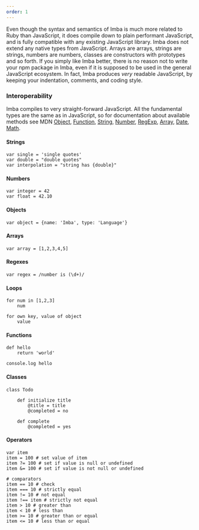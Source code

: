 ```yaml
---
order: 1
---
```


Even though the syntax and semantics of Imba is much more related to Ruby than JavaScript, it does compile down to plain performant JavaScript, and is fully compatible with any existing JavaScript library. Imba does not extend any native types from JavaScript. Arrays are arrays, strings are strings, numbers are numbers, classes are constructors with prototypes and so forth. If you simply like Imba better, there is no reason not to write your npm package in Imba, even if it is supposed to be used in the general JavaScript ecosystem. In fact, Imba produces *very* readable JavaScript, by keeping your indentation, comments, and coding style.

### Interoperability

Imba compiles to very straight-forward JavaScript. All the fundamental types are the same as in JavaScript, so for documentation about available methods see MDN [Object](https://developer.mozilla.org/en-US/docs/Web/JavaScript/Reference/Global_Objects/Object), [Function](https://developer.mozilla.org/en-US/docs/Web/JavaScript/Reference/Global_Objects/Function), [String](https://developer.mozilla.org/en-US/docs/Web/JavaScript/Reference/Global_Objects/String), [Number](https://developer.mozilla.org/en-US/docs/Web/JavaScript/Reference/Global_Objects/Number), [RegExp](https://developer.mozilla.org/en-US/docs/Web/JavaScript/Reference/Global_Objects/RegExp), [Array](https://developer.mozilla.org/en-US/docs/Web/JavaScript/Reference/Global_Objects/Array), [Date](https://developer.mozilla.org/en-US/docs/Web/JavaScript/Reference/Global_Objects/Date), [Math](https://developer.mozilla.org/en-US/docs/Web/JavaScript/Reference/Global_Objects/Math).

#### Strings

```imba
var single = 'single quotes'
var double = "double quotes"
var interpolation = "string has {double}"
```

#### Numbers

```imba
var integer = 42
var float = 42.10
```

#### Objects

```imba
var object = {name: 'Imba', type: 'Language'}
```


#### Arrays

```imba
var array = [1,2,3,4,5]
```

#### Regexes

```imba
var regex = /number is (\d+)/
```

#### Loops
```imba
for num in [1,2,3]
    num

for own key, value of object
    value
```

#### Functions

```imba
def hello
    return 'world'

console.log hello
```

#### Classes

```imba
class Todo

    def initialize title
        @title = title
        @completed = no

    def complete
        @completed = yes
```

#### Operators

```imba
var item
item = 100 # set value of item
item ?= 100 # set if value is null or undefined
item &= 100 # set if value is not null or undefined

# comparators
item == 10 # check
item === 10 # strictly equal
item != 10 # not equal
item !== item # strictly not equal
item > 10 # greater than
item < 10 # less than
item >= 10 # greater than or equal
item <= 10 # less than or equal
```
